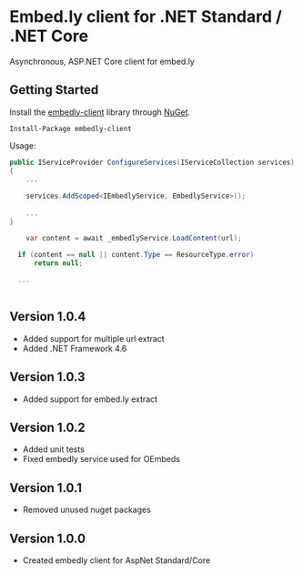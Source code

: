 # Embed.ly client for .NET Standard / .NET Core

Asynchronous, ASP.NET Core client for embed.ly

## Getting Started
Install the [embedly-client](https://www.nuget.org/packages/embedly-client) library through [NuGet](https://nuget.org).

    Install-Package embedly-client

Usage:

```csharp
public IServiceProvider ConfigureServices(IServiceCollection services)
{
	...
	
	services.AddScoped<IEmbedlyService, EmbedlyService>();
	
	...
}
```

```csharp
	var content = await _embedlyService.LoadContent(url);

  if (content == null || content.Type == ResourceType.error)
      return null;
      
  ...
  
```

## Version 1.0.4
* Added support for multiple url extract
* Added .NET Framework 4.6

## Version 1.0.3
* Added support for embed.ly extract

## Version 1.0.2
* Added unit tests
* Fixed embedly service used for OEmbeds

## Version 1.0.1
* Removed unused nuget packages

## Version 1.0.0
* Created embedly client for AspNet Standard/Core



